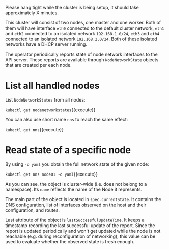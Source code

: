 Please hang tight while the cluster is being setup, it should take approximately
X minutes.

This cluster will consist of two nodes, one master and one worker. Both of them
will have interface `eth0` connected to the default cluster network, `eth1` and
`eth2` connected to an isolated network `192.168.1.0/24`, `eth3` and `eth4`
connected to an isolated network `192.168.2.0/24`. Both of these isolated
networks have a DHCP server running.

The operator periodically reports state of node network interfaces to the API
server. These reports are available through `NodeNetworkState` objects that are
created per each node.

# List all handled nodes

List `NodeNetworkStates` from all nodes:

`kubectl get nodenetworkstates`{{execute}}

You can also use short name `nns` to reach the same effect:

`kubectl get nns`{{execute}}

# Read state of a specific node

By using `-o yaml` you obtain the full network state of the given node:

`kubectl get nns node01 -o yaml`{{execute}}

As you can see, the object is cluster-wide (i.e. does not belong to a
namespace). Its `name` reflects the name of the Node it represents.

The main part of the object is located in `spec.currentState`. It contains the
DNS configuration, list of interfaces observed on the host and their
configuration, and routes.

<!-- TODO: Link API introduction once it is added to docs -->

Last attribute of the object is `lastSuccessfulUpdateTime`. It keeps a timestamp
recording the last successful update of the report. Since the report is updated
periodically and won't get updated while the node is not reachable (e.g. during
reconfiguration of networking), this value can be used to evaluate whether the
observed state is fresh enough.
